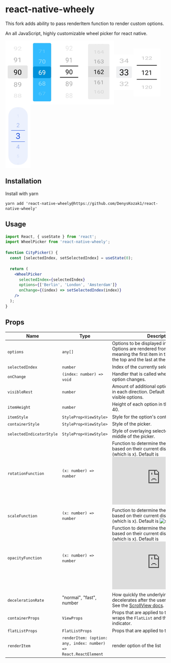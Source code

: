 # react-native-wheely

This fork adds ability to pass renderItem function to render custom options.

An all JavaScript, highly customizable wheel picker for react native.

<img src="./screenshots/design_5_gray.jpg" align="center"  alt="drawing" height="200"/><img src="./screenshots/design_5_blue.jpg" align="center" alt="drawing" height="200"/><img src="./screenshots/design_5_plane.jpg" align="center"  alt="drawing" height="200" /><img src="./screenshots/design_5_gray_box.jpg" align="center" alt="drawing" height="200" /><img src="./screenshots/design_3_gray.jpg" align="center" alt="drawing" height="110" /><img src="./screenshots/design_3_plane.jpg" align="center" alt="drawing" height="150" /><img src="./screenshots/design_scale.png" align="center" alt="drawing" height="200" />

## Installation

Install with yarn

```
yarn add 'react-native-wheely@https://github.com/DenysKozak1/react-native-wheely'
```

## Usage

```jsx
import React, { useState } from 'react';
import WheelPicker from 'react-native-wheely';

function CityPicker() {
  const [selectedIndex, setSelectedIndex] = useState(0);

  return (
    <WheelPicker
      selectedIndex={selectedIndex}
      options={['Berlin', 'London', 'Amsterdam']}
      onChange={(index) => setSelectedIndex(index)}
    />
  );
}
```

## Props

| Name                     | Type                      | Description                                                                                                                                                                                                                                                                 |
| ------------------------ | ------------------------- | --------------------------------------------------------------------------------------------------------------------------------------------------------------------------------------------------------------------------------------------------------------------------- |
| `options`                | `any[]`                | Options to be displayed in the wheel picker. Options are rendered from top to bottom, meaning the first item in the options will be at the top and the last at the bottom.                                                                                                  |
| `selectedIndex`          | `number`                  | Index of the currently selected option.                                                                                                                                                                                                                                     |
| `onChange`               | `(index: number) => void` | Handler that is called when the selected option changes.                                                                                                                                                                                                                    |
| `visibleRest`            | `number`                  | Amount of additional options that are visible in each direction. Default is 2, resulting in 5 visible options.                                                                                                                                                              |
| `itemHeight`             | `number`                  | Height of each option in the picker. Default is 40.                                                                                                                                                                                                                         |
| `itemStyle`              | `StyleProp<ViewStyle>`    | Style for the option's container.                                                                                                                                                                                                                                                                                                                      |
| `containerStyle`         | `StyleProp<ViewStyle>`    | Style of the picker.                                                                                                                                                                                                                                                        |
| `selectedIndicatorStyle` | `StyleProp<ViewStyle>`    | Style of overlaying selected-indicator in the middle of the picker.                                                                                                                                                                                                         |
| `rotationFunction`       | `(x: number) => number `  | Function to determine the x rotation of items based on their current distance to the center (which is x). Default is ![rotation equation](https://latex.codecogs.com/gif.latex?%5Csmall%20f%28x%29%20%3D%201%20-%20%5Cleft%20%28%201%5Cover2%20%5Cright%20%29%20%5E%7Bx%7D) |
| `scaleFunction`          | `(x: number) => number `  | Function to determine the scale of items based on their current distance to the center (which is x). Default is ![scale quation](<https://latex.codecogs.com/gif.image?%5Cinline%20%5Cdpi%7B110%7Df(x)%20=%201>)                                                            |
| `opacityFunction`        | `(x: number) => number`   | Function to determine the opacity of items based on their current distance to the center (which is x). Default is ![opacity equation](https://latex.codecogs.com/gif.latex?%5Csmall%20f%28x%29%20%3D%20%5Cleft%20%28%201%5Cover3%20%5Cright%20%29%20%5E%7Bx%7D)             |
| `decelerationRate`       | "normal", "fast", number  | How quickly the underlying scroll view decelerates after the user lifts their finger. See the [ScrollView docs](https://facebook.github.io/react-native/docs/scrollview.html#decelerationrate). Default is "fast".                                                          |
| `containerProps`         | `ViewProps`               | Props that are applied to the container which wraps the `FlatList` and the selected indicator.                                                                                                                                                                              |
| `flatListProps`          | `FlatListProps`           | Props that are applied to the `FlatList`.                                                                                                                                                                                                                                   |
| `renderItem`          | `renderItem: (option: any, index: number) => React.ReactElement`           | render option of the list                                                                                                                                                                                                                                  |
